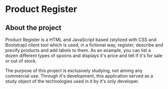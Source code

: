 # Product Register
## About the project
Product Register is a HTML and JavaScript based (stylized with CSS and Bootstrap) client tool which is used, in a fictional way, register, describe and precify products and add labels to them. As an example, you can list a dozen different types of spoons and displays it's price and tell if it's for sale or out of stock.  

The purpose of this project is exclusively studying, not aiming any commercial use. Through it's development, this application served as a study object of the technologies used in it by it's only developer.

